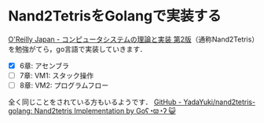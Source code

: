# Nand2TetrisをGolangで実装する
[O'Reilly Japan - コンピュータシステムの理論と実装 第2版](https://www.oreilly.co.jp/books/9784814400874/)（通称Nand2Tetris）を勉強がてら，go言語で実装していきます．

- [x] 6章: アセンブラ
- [ ] 7章: VM1: スタック操作
- [ ] 8章: VM2: プログラムフロー

全く同じことをされている方もいるようです． [GitHub - YadaYuki/nand2tetris-golang: Nand2tetris Implementation by Goʕ◔ϖ◔ʔ 😺](https://github.com/YadaYuki/nand2tetris-golang)

